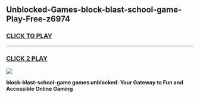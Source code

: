 
## Unblocked-Games-block-blast-school-game-Play-Free-z6974
<h3>
<a href="https://premium76.site?title=block-blast-school-game&ref=17A">CLICK TO PLAY</a></h3>
<hr>

<h3>
<a href="https://premium76.site?title=block-blast-school-game&ref=17A">CLICK 2 PLAY</a>
  
</h3>

<a href="https://premium76.site?title=block-blast-school-game&ref=17A"><img src="https://clearcache.store/games.png"></a>


**block-blast-school-game games unblocked: Your Gateway to Fun and Accessible Online Gaming**
